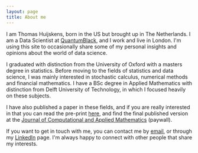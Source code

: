 ```yaml
---
layout: page
title: About me
---
```


I am Thomas Huijskens, born in the US but brought up in The Netherlands. I am a Data Scientist at [QuantumBlack](http://www.quantumblack.com), and I work and live in London. I'm using this site to occasionally share some of my personal insights and opinions about the world of data science.

I graduated with distinction from the University of Oxford with a masters degree in statistics. Before moving to the fields of statistics and data science, I was mainly interested in stochastic calculus, numerical methods and financial mathematics. I have a BSc degree in Applied Mathematics with distinction from Delft University of Technology, in which I focused heavily on these subjects.

I have also published a paper in these fields, and if you are really interested in that you can read the pre-print [here](http://papers.ssrn.com/sol3/papers.cfm?abstract_id=2622452), and find the final published version at the [Journal of Computational and Applied Mathematics](http://www.sciencedirect.com/science/article/pii/S0377042715005191) (paywall).

If you want to get in touch with me, you can contact me by [email](mailto:thomas_huijskens@hotmail.com), or through my [LinkedIn](https://uk.linkedin.com/in/thomashuijskens) page. I'm always happy to connect with other people that share my interests.
